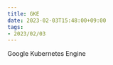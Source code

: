 ```yaml
---
title: GKE
date: 2023-02-03T15:48:00+09:00
tags:
- 2023/02/03
---
```


Google Kubernetes Engine

## 
